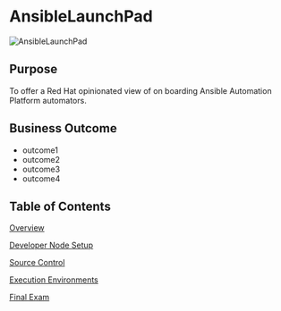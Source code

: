 # AnsibleLaunchPad

![AnsibleLaunchPad](images/ansible-launchpad.png)

## Purpose

To offer a Red Hat opinionated view of on boarding Ansible Automation Platform automators.

## Business Outcome

- outcome1
- outcome2
- outcome3
- outcome4


Table of Contents
--------------------
[Overview](modules/overview/index.md)

[Developer Node Setup](modules/developer-node-setup/index.md)

[Source Control](modules/source-control/index.md)

[Execution Environments](modules/ee/index.md)

[Final Exam](modules/final/index.md)
